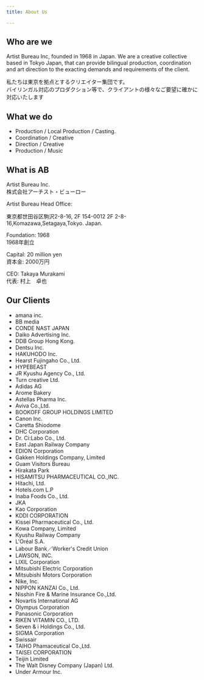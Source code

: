```yaml
---
title: About Us

---
```

## Who are we

Artist Bureau Inc, founded in 1968 in Japan. We are a creative collective based in Tokyo Japan, that can provide bilingual production, coordination and art direction to the exacting demands and requirements of the client.

私たちは東京を拠点とするクリエイター集団です。  
バイリンガル対応のプロダクション等で、クライアントの様々なご要望に確かに対応いたします

## What we do

* Production / Local Production / Casting.
* Coordination / Creative
* Direction / Creative
* Production / Music

## What is AB

Artist Bureau Inc.<br/>
株式会社アーチスト・ビューロー

Artist Bureau Head Office:<p/>

東京都世田谷区駒沢2-8-16, 2F 154-0012                                                     2F 2-8-16,Komazawa,Setagaya,Tokyo. Japan.

Foundation: 1968  
1968年創立

Capital: 20 million yen  
資本金: 2000万円

CEO: Takaya Murakami  
代表: 村上　卓也

## Our Clients

* amana inc.
* BB media
* CONDE NAST JAPAN
* Daiko Advertising Inc.
* DDB Group Hong Kong.
* Dentsu Inc.
* HAKUHODO Inc.
* Hearst Fujingaho Co., Ltd.
* HYPEBEAST
* JR Kyushu Agency Co., Ltd.
* Turn creative Ltd.
* Adidas AG
* Arome Bakery
* Astellas Pharma Inc.
* Aviva Co.,Ltd.
* BOOKOFF GROUP HOLDINGS LIMITED
* Canon Inc.
* Caretta Shiodome
* DHC Corporation
* Dr. Ci:Labo Co., Ltd.
* East Japan Railway Company
* EDION Corporation
* Gakken Holdings Company, Limited
* Guam Visitors Bureau
* Hirakata Park
* HISAMITSU PHARMACEUTICAL CO.,INC.
* Hitachi, Ltd.
* Hotels.com L.P
* Inaba Foods Co., Ltd.
* JKA
* Kao Corporation
* KDDI CORPORATION
* Kissei Pharmaceutical Co., Ltd.
* Kowa Company, Limited
* Kyushu Railway Company
* L'Oréal S.A.
* Labour Bank／Worker's Credit Union
* LAWSON, INC.
* LIXIL Corporation
* Mitsubishi Electric Corporation
* Mitsubishi Motors Corporation
* Nike, Inc.
* NIPPON KANZAI Co., Ltd.
* Nisshin Fire & Marine Insurance Co.,Ltd.
* Novartis International AG
* Olympus Corporation
* Panasonic Corporation
* RIKEN VITAMIN CO., LTD.
* Seven & i Holdings Co., Ltd.
* SIGMA Corporation
* Swissair
* TAIHO Phamaceutical Co.,Ltd.
* TAISEI CORPORATION
* Teijin Limited
* The Walt Disney Company (Japan) Ltd.
* Under Armour Inc.